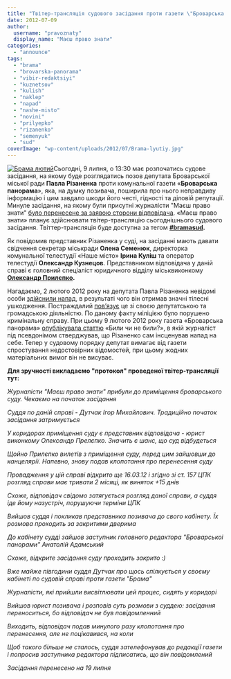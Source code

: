 ```yaml
---
title: "Твітер-трансляція судового засідання проти газети \"Броварська панорама\" (доповнено)"
date: 2012-07-09
author: 
  username: "pravoznaty"
  display_name: "Маєш право знати"
categories: 
  - "announce"
tags: 
  - "brama"
  - "brovarska-panorama"
  - "vibir-redaktsiyi"
  - "kuznetsov"
  - "kulish"
  - "naklep"
  - "napad"
  - "nashe-misto"
  - "novini"
  - "prilyepko"
  - "rizanenko"
  - "semenyuk"
  - "sud"
coverImage: "wp-content/uploads/2012/07/Brama-lyutiy.jpg"
---
```


[![](https://mpz.brovary.org/wp-content/uploads/2012/07/Brama-lyutiy.jpg "Брама лютий")](https://mpz.brovary.org/wp-content/uploads/2012/07/Brama-lyutiy.jpg)Сьогодні, 9 липня, о 13:30 має розпочатись судове засідання, на якому буде розглядатись позов депутата Броварської міської ради **Павла Різаненка** проти комунальної газети «**Броварська панорама**», яка, на думку позивача, поширила про нього неправдиву інформацію і цим завдало шкоди його честі, гідності та діловій репутації. Минуле засідання, на якому були присутні журналісти "Маєш право знати" [було перенесене за заявою сторони відповідача](https://mpz.brovary.org/sud-rozglyadatime-pozov-pavla-rizanenka-proti-gazeti-brovarska-panorama/). «Маєш право знати» планує здійснювати твітер-трансляцію сьогоднішнього судового засідання. Твіттер-трансляція буде доступна за тегом **[#bramasud](https://twitter.com/search/bramasud "Твіттер #bramasud").**

Як повідомив представник Різаненка у суді, на засіданні мають давати свідчення секретар міськради **Олена Семенюк**, директорка комунальної телестудії «Наше місто» **Ірина Куліш** та оператор телестудії **Олександр Кузнецов**. Представником відповідача у даній справі є головний спеціаліст юридичного відділу міськвиконкому **[Олександр Прилєпко](https://mpz.brovary.org/prilyepko-telepenko-ta-glasnist-sudovogo-protsesu-video/).**

Нагадаємо, 2 лютого 2012 року на депутата Павла Різаненка невідомі особи [здійснили напад](https://mpz.brovary.org/pobito-opozitsiynogo-deputata-brovar/), в результаті чого він отримав значні тілесні ушкодження. Постраждалий [пов’язує](https://rizanenko.org/ya-povyazuyu-napad-vyklyuchno-z-deputatskoyu-diyalnistyu.html) це зі своєю депутатською та громадською діяльністю. По даному факту міліцією було порушено кримінальну справу. При цьому 9 лютого 2012 року газета «Броварська панорама» [опублікувала статтю](https://mpz.brovary.org/paralelni-realnosti-brovarskoyi-p/) «Били чи не били?», в якій журналіст під псевдонімом стверджував, що Різаненко сам інсценував напад на себе. Тепер у судовому порядку депутат вимагає від газети спростування недостовірних відомостей, при цьому жодних матеріальних вимог він не висуває.

**Для зручності викладаємо "протокол" проведеної твітер-трансляції тут:**

_Журналісти "Маєш право знати" прибули до приміщення броварського суду. Чекаємо на початок засідання_

_Суддя по даній справі - Дутчак Ігор Михайлович. Традиційно початок засідання затримується_

_У коридорах приміщення суду є представник відповідача - юрист виконкому Олександр Прелєпко. Значить є шанс, що суд відбудеться_

_Щойно Прилєпко вилетів з приміщення суду, перед цим зайшовши до канцелярії. Напевно, знову подав клопотання про перенесення суду_

_Провадження у цій справі відкрито ще 16.03.12 і згідно зі ст. 157 ЦПК розгляд справи має тривати 2 місяці, як виняток +15 днів_

_Схоже, відповідач свідомо затягується розгляд даної справи, а суддя іде йому назустріч, порушуючи терміни ЦПК_

_Вийшов суддя і покликав представника позивача до свого кабінету. Їх розмова проходить за закритими дверима_

_До кабінету судді зайшов заступник головного редактора "Броварськоі панорами" Анатолій Адамський_

_Схоже, відкрите засідання суду проходить закрито :)_

_Вже майже півгодини суддя Дутчак про щось спілкується у своєму кабінеті по судовій справі проти газети "Брама"_

_Журналісти, які прийшли висвітлювати цей процес, сидять у коридорі_

_Вийшов юрист позивача і розповів суть розмови з суддею: засідання переноситься, бо відповідач не був повідомленний_

_Виходить, відповідач подав минулого разу клопотання про перенесення, але не поцікавився, на коли_

_Щоб такого більше не сталось, суддя зателефонував до редакції газети і попросив заступника редактора підписатись, що він повідомлений_

_Засідання перенесено на 19 липня_
